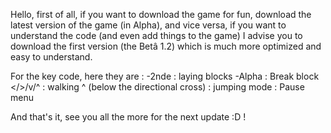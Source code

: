 Hello,
first of all,
if you want to download the game for fun,
download the latest version of the game (in Alpha), and vice versa,
if you want to understand the code (and even add things to the game)
I advise you to download the first version (the Betâ 1.2) which is much more optimized and easy to understand.

For the key code, here they are :
-2nde : laying blocks
-Alpha : Break block
</>/v/^ : walking
^ (below the directional cross) : jumping
mode : Pause menu

And that's it, see you all the more for the next update :D !
